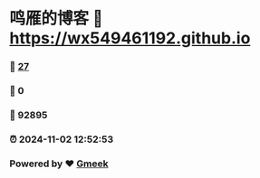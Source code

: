 # 鸣雁的博客 :link: https://wx549461192.github.io 
### :page_facing_up: [27](https://wx549461192.github.io/tag.html) 
### :speech_balloon: 0 
### :hibiscus: 92895 
### :alarm_clock: 2024-11-02 12:52:53 
### Powered by :heart: [Gmeek](https://github.com/Meekdai/Gmeek)

